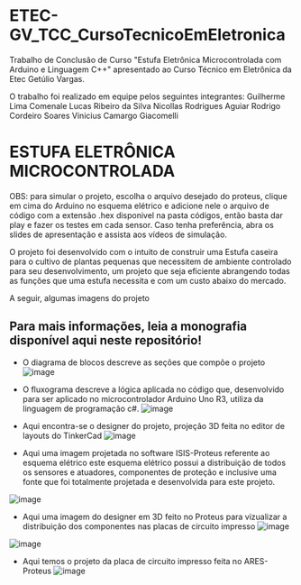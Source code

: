 # ETEC-GV_TCC_CursoTecnicoEmEletronica
Trabalho de Conclusão de Curso "Estufa Eletrônica Microcontrolada com Arduino e Linguagem C++" apresentado ao Curso Técnico em  Eletrônica da Etec Getúlio Vargas.

O trabalho foi realizado em equipe pelos seguintes integrantes:
Guilherme Lima Comenale
Lucas Ribeiro da Silva
Nicollas Rodrigues Aguiar
Rodrigo Cordeiro Soares
Vinicius Camargo Giacomelli

# ESTUFA ELETRÔNICA MICROCONTROLADA

OBS: para simular o projeto, escolha o arquivo desejado do proteus, clique em cima do Arduino no esquema elétrico e adicione nele o arquivo de código com a extensão .hex disponivel na pasta códigos, então basta dar play e fazer os testes em cada sensor.
Caso tenha preferência, abra os slides de apresentação e assista aos vídeos de simulação.

O projeto foi desenvolvido com o intuito de construir uma Estufa caseira para o cultivo de plantas pequenas que necessitem de ambiente controlado para seu desenvolvimento, um projeto que seja eficiente abrangendo todas as funções que uma estufa necessita e com um custo abaixo do mercado.

A seguir, algumas imagens do projeto
## Para mais informações, leia a monografia disponível aqui neste repositório!

- O diagrama de blocos descreve as seções que compõe o projeto
![image](https://user-images.githubusercontent.com/101514539/186802881-e511fb3e-5870-4adb-a84a-483baffc8a8b.png)

- O fluxograma descreve a lógica aplicada no código que, desenvolvido para ser aplicado no microcontrolador Arduino Uno R3, utiliza da linguagem de programação c#.
![image](https://user-images.githubusercontent.com/101514539/186802934-410e32be-b180-4ca3-ad93-e03169482ac1.png)

- Aqui encontra-se o designer do projeto, projeção 3D feita no editor de layouts do TinkerCad
![image](https://user-images.githubusercontent.com/101514539/186804294-5a9c20c3-b769-4c31-8c36-8bd9f2e27591.png)

- Aqui uma imagem projetada no software ISIS-Proteus referente ao esquema elétrico
  este esquema elétrico possui a distribuição de todos os sensores e atuadores, componentes de proteção e inclusive uma fonte que foi totalmente projetada e desenvolvida para este projeto.
  
![image](https://user-images.githubusercontent.com/101514539/186802631-76f7a195-3dc0-4c9d-8004-3730b108e611.png)

- Aqui uma imagem do designer em 3D feito no Proteus para vizualizar a distribuição dos componentes nas placas de circuito impresso
![image](https://user-images.githubusercontent.com/101514539/186802738-80a8789d-d61c-431a-8614-c377f991e39c.png)

![image](https://user-images.githubusercontent.com/101514539/186802789-6b3377c6-be2a-412f-8fcb-d1df19f3c101.png)

- Aqui temos o projeto da placa de circuito impresso feita no ARES-Proteus
![image](https://user-images.githubusercontent.com/101514539/186802827-f1975227-dec2-4cfe-8dbe-8cd0d616f80a.png)


